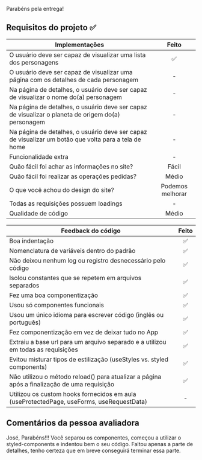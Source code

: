 Parabéns pela entrega!
## Requisitos do projeto ✅
Implementações | Feito
--- | :---:
O usuário deve ser capaz de visualizar uma lista dos personagens | ✅
O usuário deve ser capaz de visualizar uma página com os detalhes de cada personagem | -
Na página de detalhes, o usuário deve ser capaz de visualizar o nome do(a) personagem | -
Na página de detalhes, o usuário deve ser capaz de visualizar o planeta de origem do(a) personagem | -
Na página de detalhes, o usuário deve ser capaz de visualizar um botão que volta para a tela de home | -
Funcionalidade extra | -
Quão fácil foi achar as informações no site? | Fácil
Quão fácil foi realizar as operações pedidas? | Médio
O que você achou do design do site? | Podemos melhorar
Todas as requisições possuem loadings | -
Qualidade de código | Médio

Feedback do código | Feito
--- | :---:
Boa indentação | ✅
Nomenclatura de variáveis dentro do padrão | ✅
Não deixou nenhum log ou registro desnecessário pelo código | ✅
Isolou constantes que se repetem em arquivos separados | ✅
Fez uma boa componentização | ✅
Usou só componentes funcionais | ✅
Usou um único idioma para escrever código (inglês ou português) | ✅
Fez componentização em vez de deixar tudo no App | ✅
Extraiu a base url para um arquivo separado e a utilizou em todas as requisições | ✅
Evitou misturar tipos de estilização (useStyles vs. styled components) | ✅
Não utilizou o método reload() para atualizar a página após a finalização de uma requisição | ✅
Utilizou os custom hooks fornecidos em aula (useProtectedPage, useForms, useRequestData) | -

## Comentários da pessoa avaliadora
José,
Parabéns!!!
Você separou os componentes, começou a utilizar o styled-components e indentou bem o seu código. Faltou apenas a parte de detalhes, tenho certeza que em breve conseguirá terminar essa parte. 

